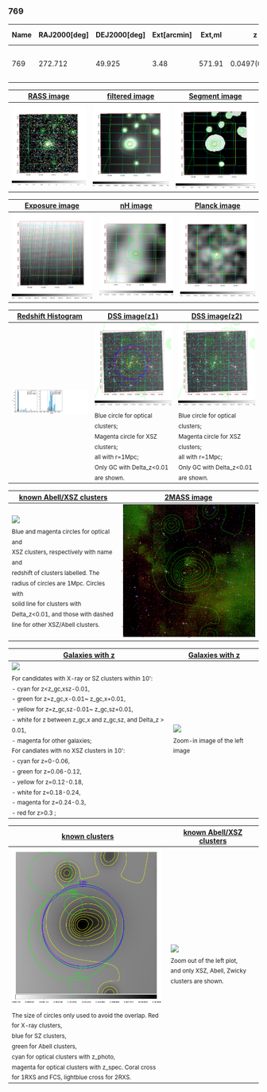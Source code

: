 <div STYLE="page-break-after: always;"></div>

### 769

|Name|RAJ2000[deg]|DEJ2000[deg] |Ext[arcmin]| Ext,ml | z | z_src| C|GC(XSZ,Delta_z<0.01)| GC(OPT,Delta_z<0.01)|GC| R_sig[arcmin] | R500[arcmin] | R500[Mpc]| CRsig[c/s] | CR500[c/s] |L500[1E44 erg/s]|F500[1E-12 erg/s/cm^2]| M500[1E14 Msun]|Tx[keV]|Cnt_sig|Beta|Rc[arcmin]|Comment|Alias|
|---|---|---|---|---|---|------|---|--------|---------|----------|---|---|---|---|---|---|---|---|---|---|---|---|---|---|
|769| 272.712| 49.925| 3.48| 571.91| 0.0497(0.005)| z1, z_xsz| B| MCXC, PSZ2, Tar| N, W, Zw| MCXC, N, PSZ2, Tar, W| 22.231| 13.786| 0.804| 0.475(0.037)| 0.447(0.035)| 0.467(0.021)| 7.994(0.357)| 1.55(0.04)| 2.85(0.04)| 915.9| 0.744(-0.033+0.038)| 4.837(-0.361+0.397)| -| k428|

|[RASS image](../image/769/769_img.pdf)|[filtered image](../image/769/769_fil.pdf)|[Segment image](../image/769/769_seg.pdf)|
|-------------------|--------------------|-------------------|
| <img src="../image/769/769_img.png" width="300">  | <img src="../image/769/769_fil.png" width="300">   | <img src="../image/769/769_seg.png" width="300">  |

|[Exposure image](../image/769/769_mex.pdf)| [nH image](../image/769/769_nh.pdf)| [Planck image](../image/769/769_p.pdf)|
|-------------------|--------------------|-------------------|
|<img src="../image/769/769_mex.png" width="300">   | <img src="../image/769/769_nh.png" width="300">    | <img src="../image/769/769_p.png" width="300"> |

|[Redshift Histogram](../image/769/769_zg.pdf) | [DSS image(z1)](../image/769/769_dss_z1.pdf)      |  [DSS image(z2)](../image/769/769_dss_z2.pdf)    |
|-------------------|--------------------|-------------------|
|<img src="../image/769/769_zg.png" width="300"> |<img src="../image/769/769_dss_z1.png" width="300"> <sub><br>Blue circle for optical clusters; <br>Magenta circle for XSZ clusters; <br>all with r=1Mpc; <br>Only GC with Delta_z<0.01 are shown. </sub>| <img src="../image/769/769_dss_z2.png" width="300"><sub><br>Blue circle for optical clusters; <br>Magenta circle for XSZ clusters; <br>all with r=1Mpc; <br>Only GC with Delta_z<0.01 are shown. </sub> |

|[known Abell/XSZ clusters](../image/769/769_m.pdf) | [2MASS image](../image/769/769_2mass.pdf)      |
|-------------------|-------------------|
|<img src=../image/769/769_m.png width="300"> <br><sub>Blue and magenta circles for optical and <br>XSZ clusters, respectively with name and <br>redshift of clusters labelled. The <br>radius of circles are 1Mpc. Circles with <br>solid line for clusters with <br>Delta_z<0.01, and those with dashed <br>line for other XSZ/Abell clusters.        </sub>|<img src="../image/769/769_2mass.png" width="300">  |

|[Galaxies with z](../image/769/769_opt_ned.pdf) |[Galaxies with z](../image/769/769_opt_ned_zoom.pdf) |
|-------------------|-------------------|
| <img src=../image/769/769_opt_ned.png width="300"> <br><sub> For candidates with X-ray or SZ clusters within 10': <br> - cyan for z<z_gc,xsz-0.01, <br> - green for z=z_gc,x-0.01~ z_gc,x+0.01, <br> - yellow for z=z_gc,sz-0.01~ z_gc,sz+0.01, <br> - white for z between z_gc,x and z_gc,sz, and Delta_z > 0.01, <br> - magenta for other galaxies; <br>For candiates with no XSZ clusters in 10': <br> - cyan for z=0-0.06, <br> - green for z=0.06-0.12, <br> - yellow for z=0.12-0.18, <br> - white for z=0.18-0.24, <br> - magenta for z=0.24-0.3, <br> - red for z>0.3 ;  </sub>|<img src=../image/769/769_opt_ned_zoom.png width="300">  <br><sub> Zoom-in image of the left image</sub>|

|[known clusters](../image/769/769_gc.pdf) |[known Abell/XSZ clusters](../image/769/769_gc_large.pdf) |
|-------------------|-------------------|
| <img src=../image/769/769_gc.png width="300"> <br><sub> The size of circles only used to avoid the overlap. Red for X-ray clusters, <br> blue for SZ clusters, <br> green for Abell clusters, <br> cyan for optical clusters with z_photo, <br> magenta for optical clusters with z_spec. Coral cross for 1RXS and FCS, lightblue cross for 2RXS. </sub>|<img src=../image/769/769_gc_large.png width="300"> <br><sub> Zoom out of the left plot, <br> and only XSZ, Abell, Zwicky clusters are shown. </sub> |



